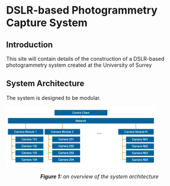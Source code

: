 # DSLR-based Photogrammetry Capture System


## Introduction
This site will contain details of the construction of a DSLR-based photogrammetry system created at the University of Surrey




## System Architecture

The system is designed to be modular.

<img src="system_overview.png" width="80%">
<p style="text-align:center;"><i><b>Figure 1:</b> an overview of the system architecture</i></p>



